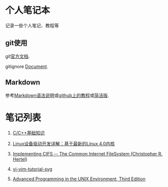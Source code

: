 # 个人笔记本 #
记录一些个人笔记、教程等


## git使用 ##
git[官方文档](https://git-scm.com/documentation).

gitignore [Document](https://git-scm.com/docs/gitignore).


## Markdown ##
参考[Markdown语法说明](http://wowubuntu.com/markdown "简体中文版")或[github上的教程](https://github.com/merlindu/Markdown-Syntax-CN)或[简洁版](Markdown.md).

# 笔记列表 #

1. [C/C++基础知识](contents/c_cpp)

1. [Linux设备驱动开发详解：基于最新的Linux 4.0内核](contents/linux_device_driver)

1. [Implementing CIFS -- The Common Internet FileSystem (Christopher R. Hertel)](contents/smb_cifs)

1. [vi-vim-tutorial-svg](contents/vi-vim-tutorial-svg)

1. [Advanced Programming in the UNIX Environment, Third Edition](https://github.com/merlindu/apue.3e)

